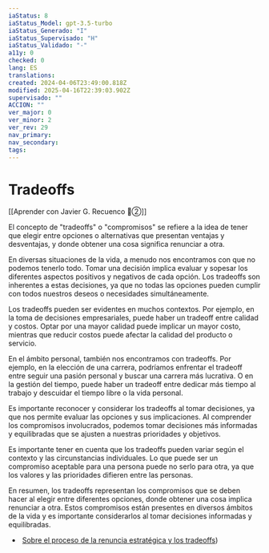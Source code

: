```yaml
---
iaStatus: 8
iaStatus_Model: gpt-3.5-turbo
iaStatus_Generado: "I"
iaStatus_Supervisado: "H"
iaStatus_Validado: "-"
a11y: 0
checked: 0
lang: ES
translations: 
created: 2024-04-06T23:49:00.818Z
modified: 2025-04-16T22:39:03.902Z
supervisado: ""
ACCION: ""
ver_major: 0
ver_minor: 2
ver_rev: 29
nav_primary: 
nav_secondary: 
tags:
---
```

# Tradeoffs

[[Aprender con Javier G. Recuenco 🔴②]]

El concepto de "tradeoffs" o "compromisos" se refiere a la idea de tener que elegir entre opciones o alternativas que presentan ventajas y desventajas, y donde obtener una cosa significa renunciar a otra.

En diversas situaciones de la vida, a menudo nos encontramos con que no podemos tenerlo todo. Tomar una decisión implica evaluar y sopesar los diferentes aspectos positivos y negativos de cada opción. Los tradeoffs son inherentes a estas decisiones, ya que no todas las opciones pueden cumplir con todos nuestros deseos o necesidades simultáneamente.

Los tradeoffs pueden ser evidentes en muchos contextos. Por ejemplo, en la toma de decisiones empresariales, puede haber un tradeoff entre calidad y costos. Optar por una mayor calidad puede implicar un mayor costo, mientras que reducir costos puede afectar la calidad del producto o servicio.

En el ámbito personal, también nos encontramos con tradeoffs. Por ejemplo, en la elección de una carrera, podríamos enfrentar el tradeoff entre seguir una pasión personal y buscar una carrera más lucrativa. O en la gestión del tiempo, puede haber un tradeoff entre dedicar más tiempo al trabajo y descuidar el tiempo libre o la vida personal.

Es importante reconocer y considerar los tradeoffs al tomar decisiones, ya que nos permite evaluar las opciones y sus implicaciones. Al comprender los compromisos involucrados, podemos tomar decisiones más informadas y equilibradas que se ajusten a nuestras prioridades y objetivos.

Es importante tener en cuenta que los tradeoffs pueden variar según el contexto y las circunstancias individuales. Lo que puede ser un compromiso aceptable para una persona puede no serlo para otra, ya que los valores y las prioridades difieren entre las personas.

En resumen, los tradeoffs representan los compromisos que se deben hacer al elegir entre diferentes opciones, donde obtener una cosa implica renunciar a otra. Estos compromisos están presentes en diversos ámbitos de la vida y es importante considerarlos al tomar decisiones informadas y equilibradas.

*  [Sobre el proceso de la renuncia estratégica y los tradeoffs](https://twitter.com/Recuenco/status/1642053701933178880?s=20))